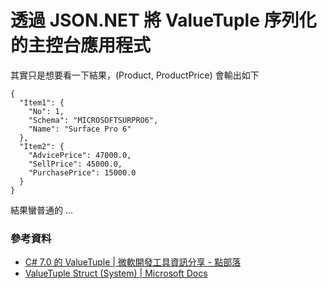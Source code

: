 # 透過 JSON.NET 將 ValueTuple 序列化的主控台應用程式

其實只是想要看一下結果，(Product, ProductPrice) 會輸出如下

```
{
  "Item1": {
    "No": 1,
    "Schema": "MICROSOFTSURPRO6",
    "Name": "Surface Pro 6"
  },
  "Item2": {
    "AdvicePrice": 47000.0,
    "SellPrice": 45000.0,
    "PurchasePrice": 15000.0
  }
}
```

結果蠻普通的 ...

### 參考資料
- [C# 7.0 的 ValueTuple | 微軟開發工具資訊分享 - 點部落](https://dotblogs.com.tw/aspnetshare/2017/02/24/20170223-valuetuple)
- [ValueTuple Struct (System) | Microsoft Docs](https://docs.microsoft.com/zh-tw/dotnet/api/system.valuetuple)
